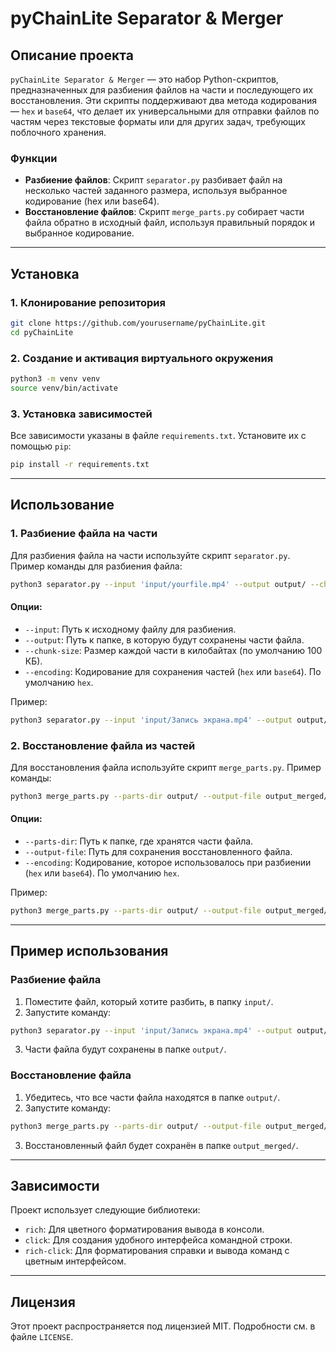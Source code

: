 
# pyChainLite Separator & Merger

## Описание проекта

`pyChainLite Separator & Merger` — это набор Python-скриптов, предназначенных для разбиения файлов на части и последующего их восстановления. Эти скрипты поддерживают два метода кодирования — `hex` и `base64`, что делает их универсальными для отправки файлов по частям через текстовые форматы или для других задач, требующих поблочного хранения.

### Функции

- **Разбиение файлов**: Скрипт `separator.py` разбивает файл на несколько частей заданного размера, используя выбранное кодирование (hex или base64).
- **Восстановление файлов**: Скрипт `merge_parts.py` собирает части файла обратно в исходный файл, используя правильный порядок и выбранное кодирование.

---

## Установка

### 1. Клонирование репозитория

```bash
git clone https://github.com/yourusername/pyChainLite.git
cd pyChainLite
```

### 2. Создание и активация виртуального окружения

```bash
python3 -m venv venv
source venv/bin/activate
```

### 3. Установка зависимостей

Все зависимости указаны в файле `requirements.txt`. Установите их с помощью `pip`:

```bash
pip install -r requirements.txt
```

---

## Использование

### 1. Разбиение файла на части

Для разбиения файла на части используйте скрипт `separator.py`. Пример команды для разбиения файла:

```bash
python3 separator.py --input 'input/yourfile.mp4' --output output/ --chunk-size 200 --encoding base64
```

#### Опции:
- `--input`: Путь к исходному файлу для разбиения.
- `--output`: Путь к папке, в которую будут сохранены части файла.
- `--chunk-size`: Размер каждой части в килобайтах (по умолчанию 100 КБ).
- `--encoding`: Кодирование для сохранения частей (`hex` или `base64`). По умолчанию `hex`.

Пример:

```bash
python3 separator.py --input 'input/Запись экрана.mp4' --output output/ --chunk-size 200 --encoding base64
```

### 2. Восстановление файла из частей

Для восстановления файла используйте скрипт `merge_parts.py`. Пример команды:

```bash
python3 merge_parts.py --parts-dir output/ --output-file output_merged/restored_file.mp4 --encoding base64
```

#### Опции:
- `--parts-dir`: Путь к папке, где хранятся части файла.
- `--output-file`: Путь для сохранения восстановленного файла.
- `--encoding`: Кодирование, которое использовалось при разбиении (`hex` или `base64`). По умолчанию `hex`.

Пример:

```bash
python3 merge_parts.py --parts-dir output/ --output-file output_merged/Запись_экрана_восстановлено.mp4 --encoding base64
```

---

## Пример использования

### Разбиение файла

1. Поместите файл, который хотите разбить, в папку `input/`.
2. Запустите команду:

```bash
python3 separator.py --input 'input/Запись экрана.mp4' --output output/ --chunk-size 200 --encoding base64
```

3. Части файла будут сохранены в папке `output/`.

### Восстановление файла

1. Убедитесь, что все части файла находятся в папке `output/`.
2. Запустите команду:

```bash
python3 merge_parts.py --parts-dir output/ --output-file output_merged/Запись_экрана_восстановлено.mp4 --encoding base64
```

3. Восстановленный файл будет сохранён в папке `output_merged/`.

---

## Зависимости

Проект использует следующие библиотеки:

- `rich`: Для цветного форматирования вывода в консоли.
- `click`: Для создания удобного интерфейса командной строки.
- `rich-click`: Для форматирования справки и вывода команд с цветным интерфейсом.

---

## Лицензия

Этот проект распространяется под лицензией MIT. Подробности см. в файле `LICENSE`.
